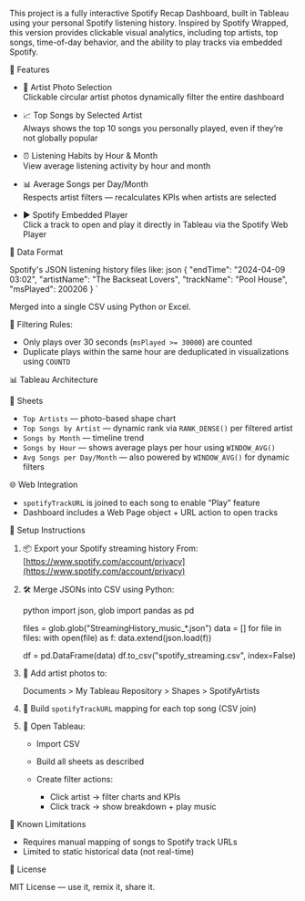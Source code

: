 This project is a fully interactive Spotify Recap Dashboard, built in Tableau using your personal Spotify listening history. Inspired by Spotify Wrapped, this version provides clickable visual analytics, including top artists, top songs, time-of-day behavior, and the ability to play tracks via embedded Spotify.



 🚀 Features

- 🎨 Artist Photo Selection  
  Clickable circular artist photos dynamically filter the entire dashboard

- 📈 Top Songs by Selected Artist  
  Always shows the top 10 songs you personally played, even if they’re not globally popular

- ⏰ Listening Habits by Hour & Month  
  View average listening activity by hour and month

- 📊 Average Songs per Day/Month  
  Respects artist filters — recalculates KPIs when artists are selected

- ▶️ Spotify Embedded Player  
  Click a track to open and play it directly in Tableau via the Spotify Web Player



 📁 Data Format

Spotify's JSON listening history files like:
json
{
  "endTime": "2024-04-09 03:02",
  "artistName": "The Backseat Lovers",
  "trackName": "Pool House",
  "msPlayed": 200206
}
`

Merged into a single CSV using Python or Excel.

 🔧 Filtering Rules:

* Only plays over 30 seconds (`msPlayed >= 30000`) are counted
* Duplicate plays within the same hour are deduplicated in visualizations using `COUNTD`



 📊 Tableau Architecture

 📄 Sheets

* `Top Artists` — photo-based shape chart
* `Top Songs by Artist` — dynamic rank via `RANK_DENSE()` per filtered artist
* `Songs by Month` — timeline trend
* `Songs by Hour` — shows average plays per hour using `WINDOW_AVG()`
* `Avg Songs per Day/Month` — also powered by `WINDOW_AVG()` for dynamic filters

 🌐 Web Integration

* `spotifyTrackURL` is joined to each song to enable “Play” feature
* Dashboard includes a Web Page object + URL action to open tracks



 🧱 Setup Instructions

1. 📦 Export your Spotify streaming history
   From: [https://www.spotify.com/account/privacy](https://www.spotify.com/account/privacy)

2. 🛠 Merge JSONs into CSV using Python:

   python
   import json, glob
   import pandas as pd

   files = glob.glob("StreamingHistory_music_*.json")
   data = []
   for file in files:
       with open(file) as f:
           data.extend(json.load(f))

   df = pd.DataFrame(data)
   df.to_csv("spotify_streaming.csv", index=False)
   

3. 📸 Add artist photos to:

   
   Documents > My Tableau Repository > Shapes > SpotifyArtists
   

4. 🎵 Build `spotifyTrackURL` mapping for each top song (CSV join)

5. 🧠 Open Tableau:

   * Import CSV
   * Build all sheets as described
   * Create filter actions:

     * Click artist → filter charts and KPIs
     * Click track → show breakdown + play music



 🧪 Known Limitations

* Requires manual mapping of songs to Spotify track URLs
* Limited to static historical data (not real-time)



 📜 License

MIT License — use it, remix it, share it.

